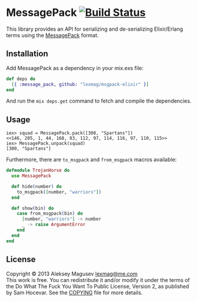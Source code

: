 # MessagePack [![Build Status](https://travis-ci.org/lexmag/msgpack-elixir.png?branch=master)](https://travis-ci.org/lexmag/msgpack-elixir)

This library provides an API for serializing and de-serializing Elixir/Erlang terms using the [MessagePack](http://msgpack.org/) format.

## Installation

Add MessagePack as a dependency in your mix.exs file:

```elixir
def deps do
  [{ :message_pack, github: "lexmag/msgpack-elixir" }]
end
```

And run the `mix deps.get` command to fetch and compile the dependencies.

## Usage

```iex
iex> squad = MessagePack.pack([300, "Spartans"])
<<146, 205, 1, 44, 168, 83, 112, 97, 114, 116, 97, 110, 115>>
iex> MessagePack.unpack(squad)
[300, "Spartans"]
```

Furthermore, there are `to_msgpack` and `from_msgpack` macros available:

```elixir
defmodule TrojanHorse do
  use MessagePack

  def hide(number) do
    to_msgpack([number, "warriors"])
  end

  def show(bin) do
    case from_msgpack(bin) do
      [number, "warriors"] -> number
      _ -> raise ArgumentError
    end
  end
end
```

## License

Copyright © 2013 Aleksey Magusev <lexmag@me.com>  
This work is free. You can redistribute it and/or modify it under the
terms of the Do What The Fuck You Want To Public License, Version 2,
as published by Sam Hocevar. See the [COPYING](https://github.com/lexmag/msgpack-elixir/blob/master/COPYING) file for more details.
